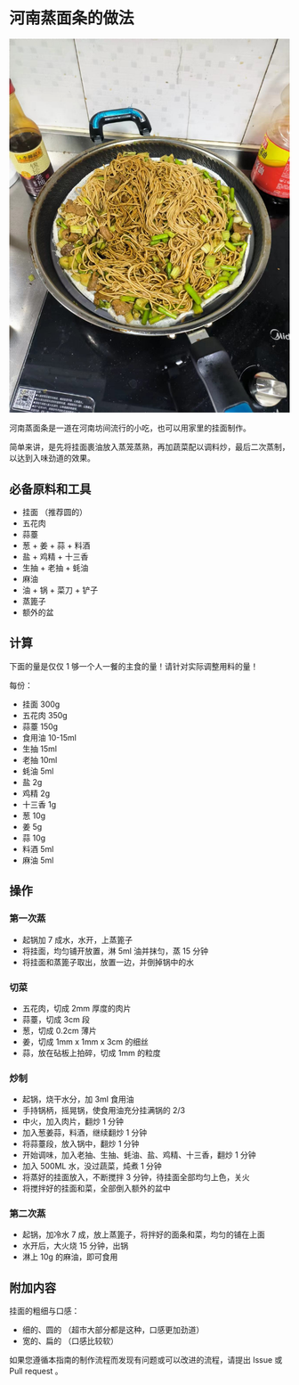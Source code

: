 
# 河南蒸面条的做法

![示例菜成品](河南蒸面条/河南蒸面条.png)

河南蒸面条是一道在河南坊间流行的小吃，也可以用家里的挂面制作。

简单来讲，是先将挂面裹油放入蒸笼蒸熟，再加蔬菜配以调料炒，最后二次蒸制，以达到入味劲道的效果。

## 必备原料和工具

- 挂面 （推荐圆的）
- 五花肉
- 蒜薹
- 葱 + 姜 + 蒜 + 料酒
- 盐 + 鸡精 + 十三香
- 生抽 + 老抽 + 蚝油
- 麻油
- 油 + 锅 + 菜刀 + 铲子
- 蒸篦子
- 额外的盆

## 计算

下面的量是仅仅 1 够一个人一餐的主食的量！请针对实际调整用料的量！

每份：

- 挂面 300g
- 五花肉 350g
- 蒜薹 150g
- 食用油 10-15ml
- 生抽 15ml
- 老抽 10ml
- 蚝油 5ml
- 盐 2g
- 鸡精 2g
- 十三香 1g
- 葱 10g
- 姜 5g
- 蒜 10g
- 料酒 5ml
- 麻油 5ml

## 操作

### 第一次蒸

- 起锅加 7 成水，水开，上蒸篦子
- 将挂面，均匀铺开放置，淋 5ml 油并抹匀，蒸 15 分钟
- 将挂面和蒸篦子取出，放置一边，并倒掉锅中的水

### 切菜

- 五花肉，切成 2mm 厚度的肉片
- 蒜薹，切成 3cm 段
- 葱，切成 0.2cm 薄片
- 姜，切成 1mm x 1mm x 3cm 的细丝
- 蒜，放在砧板上拍碎，切成 1mm 的粒度

### 炒制

- 起锅，烧干水分，加 3ml 食用油
- 手持锅柄，摇晃锅，使食用油充分挂满锅的 2/3
- 中火，加入肉片，翻炒 1 分钟
- 加入葱姜蒜，料酒，继续翻炒 1 分钟
- 将蒜薹段，放入锅中，翻炒 1 分钟
- 开始调味，加入老抽、生抽、蚝油、盐、鸡精、十三香，翻炒 1 分钟
- 加入 500ML 水，没过蔬菜，炖煮 1 分钟
- 将蒸好的挂面放入，不断搅拌 3 分钟，待挂面全部均匀上色，关火
- 将搅拌好的挂面和菜，全部倒入额外的盆中

### 第二次蒸

- 起锅，加冷水 7 成，放上蒸篦子，将拌好的面条和菜，均匀的铺在上面
- 水开后，大火烧 15 分钟，出锅
- 淋上 10g 的麻油，即可食用

## 附加内容

挂面的粗细与口感：

- 细的、圆的 （超市大部分都是这种，口感更加劲道）
- 宽的、扁的 （口感比较软）

如果您遵循本指南的制作流程而发现有问题或可以改进的流程，请提出 Issue 或 Pull request 。
